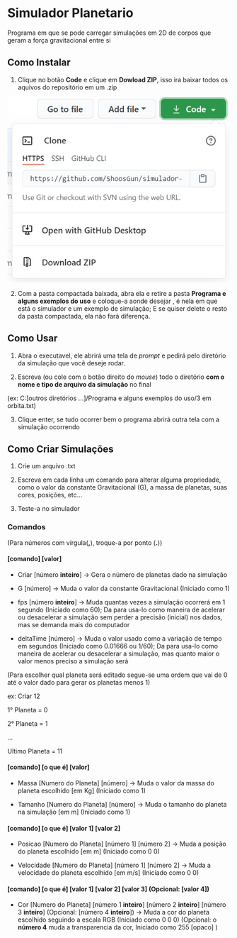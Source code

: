 # Simulador Planetario
Programa em que se pode carregar simulações em 2D de corpos que geram a força gravitacional entre si

## Como Instalar

1) Clique no botão **Code** e clique em **Dowload ZIP**, isso ira baixar todos os aquivos do repositório em um .zip

![Botão CODE com Dowaload ZIP](https://github.com/ShoosGun/simulador-planetario/blob/master/Imagens%20do%20README/CODE.jpg)

2) Com a pasta compactada baixada, abra ela e retire a pasta **Programa e alguns exemplos do uso** e coloque-a aonde desejar , é nela em que está o simulador e um exemplo de simulação; E se quiser delete o resto da pasta compactada, ela não fará diferença.


## Como Usar

1) Abra o executavel, ele abrirá uma tela de *prompt* e pedirá pelo diretório da simulação que você deseje rodar.

2) Escreva (ou cole com o botão direito do *mouse*) todo o diretório **com o nome e tipo de arquivo da simulação** no final 

(ex: C:[outros diretórios ...]/Programa e alguns exemplos do uso/3 em orbita.txt) 

3) Clique enter, se tudo ocorrer bem o programa abrirá outra tela com a simulação ocorrendo

## Como Criar Simulações

1) Crie um arquivo .txt

2) Escreva em cada linha um comando para alterar alguma propriedade, como o valor da constante Gravitacional (G), a massa de planetas, suas cores, posições, etc...

3) Teste-a no simulador

### Comandos 
(Para números com vírgula(**,**), troque-a por ponto (**.**))

#### [comando] [valor]
- Criar [número **inteiro**] -> Gera o número de planetas dado na simulação

- G [número] -> Muda o valor da constante Gravitacional (Iniciado como 1)

- fps [número **inteiro**] -> Muda quantas vezes a simulação ocorrerá em 1 segundo (Iniciado como 60); Da para usa-lo como maneira de acelerar ou desacelerar a simulação sem perder a precisão (inicial) nos dados, mas se demanda mais do computador

- deltaTime [número] -> Muda o valor usado como a variação de tempo em segundos (Iniciado como 0.01666 ou 1/60); Da para usa-lo como maneira de acelerar ou desacelerar a simulação, mas quanto maior o valor menos preciso a simulação será


(Para escolher qual planeta será editado segue-se uma ordem que vai de 0 até o valor dado para gerar os planetas menos 1)

ex:
Criar 12

1° Planeta = 0

2° Planeta = 1

...

Ultimo Planeta = 11

#### [comando] [o que é] [valor]

- Massa [Numero do Planeta] [número] -> Muda o valor da massa do planeta escolhido [em Kg] (Iniciado como 1)

- Tamanho [Numero do Planeta] [número] -> Muda o tamanho do planeta na simulação [em m] (Iniciado como 1)

#### [comando] [o que é] [valor 1] [valor 2]

- Posicao [Numero do Planeta] [número 1] [número 2] -> Muda a posição do planeta escolhido [em m] (Iniciado como 0 0)

- Velocidade [Numero do Planeta] [número 1] [número 2] -> Muda a velocidade do planeta escolhido [em m/s] (Iniciado como 0 0)

#### [comando] [o que é] [valor 1] [valor 2] [valor 3] (Opcional: [valor 4])

- Cor [Numero do Planeta] [número 1 **inteiro**] [número 2 **inteiro**] [número 3 **inteiro**] (Opcional: [número 4 **inteiro**]) -> Muda a cor do planeta escolhido seguindo a escala RGB (Iniciado como 0 0 0) (Opcional: o **número 4** muda a transparencia da cor, Iniciado como 255 [opaco] )
